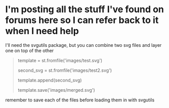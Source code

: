 # I'm posting all the stuff I've found on forums here so I can refer back to it when I need help #

I'll need the svgutils package, but you can combine two svg files and layer one on top of the other

>
>
>
> template = st.fromfile('images/test.svg')
>
> second_svg = st.fromfile('images/test2.svg')
>
> template.append(second_svg)
>
> template.save('images/merged.svg')
>
remember to save each of the files before loading them in with svgutils

